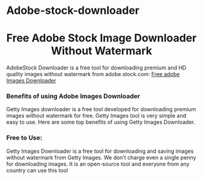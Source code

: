 # Adobe-stock-downloader
# <div align="center">Free Adobe Stock Image Downloader Without Watermark</div>  
  

AdobeStock Downloader is a free tool for downloading premium and HD quality images without watermark from adobe.stock.com: [Free adobe Images Downloader](https:/hdstockimages.com/adobe-stock-downloader/)  
  



### Benefits of using Adobe Images Downloader  
Getty Images downloader is a free tool developed for downloading premium images without watermark for free. Getty Images tool is very simple and easy to use. Here are some top benefits of using Getty Images Downloader.   
 
 ### Free to Use: 
Getty Images Downloader is a free tool for downloading and saving images without watermark from Getty Images. We don’t charge even a single penny for downloading images. It is an open-source tool and everyone from any country can use this tool
  

<br/>  
